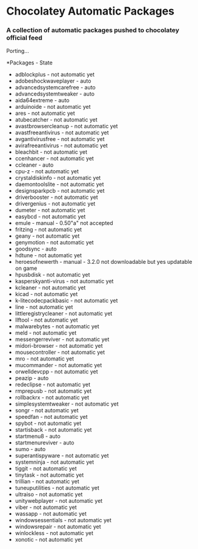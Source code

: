 Chocolatey Automatic Packages
=============================================  
### A collection of automatic packages pushed to chocolatey official feed

Porting...

*Packages - State

* adblockplus - not automatic yet
* adobeshockwaveplayer - auto
* advancedsystemcarefree - auto
* advancedsystemtweaker - auto
* aida64extreme - auto
* arduinoide - not automatic yet
* ares - not automatic yet
* atubecatcher - not automatic yet
* avastbrowsercleanup - not automatic yet
* avastfreeantivirus - not automatic yet
* avgantivirusfree - not automatic yet
* avirafreeantivirus - not automatic yet
* bleachbit - not automatic yet
* ccenhancer - not automatic yet
* ccleaner - auto
* cpu-z - not automatic yet
* crystaldiskinfo - not automatic yet
* daemontoolslite - not automatic yet
* designsparkpcb - not automatic yet
* driverbooster - not automatic yet
* drivergenius - not automatic yet
* dumeter - not automatic yet
* easybcd - not automatic yet
* emule - manual - 0.50"a" not accepted
* fritzing - not automatic yet
* geany - not automatic yet
* genymotion - not automatic yet
* goodsync - auto
* hdtune - not automatic yet
* heroesofnewerth - manual - 3.2.0 not downloadable but yes updatable on game
* hpusbdisk - not automatic yet
* kasperskyanti-virus - not automatic yet
* kcleaner - not automatic yet
* kicad - not automatic yet
* k-litecodecpackbasic - not automatic yet
* line - not automatic yet
* littleregistrycleaner - not automatic yet
* llftool - not automatic yet
* malwarebytes - not automatic yet
* meld - not automatic yet
* messengerreviver - not automatic yet
* midori-browser - not automatic yet
* mousecontroller - not automatic yet
* mro - not automatic yet
* mucommander - not automatic yet
* orwelldevcpp - not automatic yet
* peazip - auto
* redeclipse - not automatic yet
* rmprepusb - not automatic yet
* rollbackrx - not automatic yet
* simplesystemtweaker - not automatic yet
* songr - not automatic yet
* speedfan - not automatic yet
* spybot - not automatic yet
* startisback - not automatic yet
* startmenu8 - auto
* startmenureviver - auto
* sumo - auto
* superantispyware - not automatic yet
* systemninja - not automatic yet
* tiggit - not automatic yet
* tinytask - not automatic yet
* trillian - not automatic yet
* tuneuputilities - not automatic yet
* ultraiso - not automatic yet
* unitywebplayer - not automatic yet
* viber - not automatic yet
* wassapp - not automatic yet
* windowsessentials - not automatic yet
* windowsrepair - not automatic yet
* winlockless - not automatic yet
* xonotic - not automatic yet